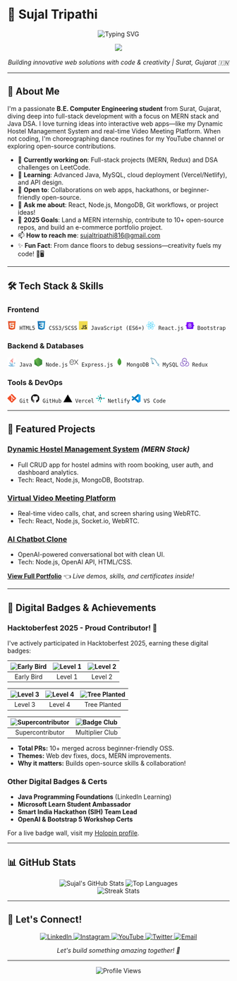 # 🚀 Sujal Tripathi

<div align="center">
  <img src="https://readme-typing-svg.herokuapp.com?font=Fira+Code&pause=1000&color=00D4FF&center=true&vCenter=true&width=435&lines=Full-Stack+Developer;MERN+Stack+Enthusiast;DSA+Problem+Solver;Tech+Enthusiast+%26+Creator" alt="Typing SVG" />
</div>

<p align="center">
  <img src="https://user-images.githubusercontent.com/127662682/233383674-0b6d9f3f-3e23-47e6-8f98-4d9a9b1e77d2.png" width="400" />
</p>

<p align="center">
  <em>Building innovative web solutions with code & creativity | Surat, Gujarat 🇮🇳</em>
</p>

---

## 📖 About Me

I'm a passionate **B.E. Computer Engineering student** from Surat, Gujarat, diving deep into full-stack development with a focus on MERN stack and Java DSA. I love turning ideas into interactive web apps—like my Dynamic Hostel Management System and real-time Video Meeting Platform. When not coding, I'm choreographing dance routines for my YouTube channel or exploring open-source contributions.

- 🔭 **Currently working on**: Full-stack projects (MERN, Redux) and DSA challenges on LeetCode.
- 🌱 **Learning**: Advanced Java, MySQL, cloud deployment (Vercel/Netlify), and API design.
- 👯 **Open to**: Collaborations on web apps, hackathons, or beginner-friendly open-source.
- 💬 **Ask me about**: React, Node.js, MongoDB, Git workflows, or project ideas!
- 🎯 **2025 Goals**: Land a MERN internship, contribute to 10+ open-source repos, and build an e-commerce portfolio project.
- 📫 **How to reach me**: sujaltripathi816@gmail.com  
- ✨ **Fun Fact**: From dance floors to debug sessions—creativity fuels my code! 💃🖥️

---

## 🛠️ Tech Stack & Skills

### Frontend
<p align="left">
  <code><img width="20" src="https://raw.githubusercontent.com/devicons/devicon/master/icons/html5/html5-original.svg"> HTML5</code>
  <code><img width="20" src="https://raw.githubusercontent.com/devicons/devicon/master/icons/css3/css3-original.svg"> CSS3/SCSS</code>
  <code><img width="20" src="https://raw.githubusercontent.com/devicons/devicon/master/icons/javascript/javascript-original.svg"> JavaScript (ES6+)</code>
  <code><img width="20" src="https://raw.githubusercontent.com/devicons/devicon/master/icons/react/react-original.svg"> React.js</code>
  <code><img width="20" src="https://raw.githubusercontent.com/devicons/devicon/master/icons/bootstrap/bootstrap-original.svg"> Bootstrap</code>
</p>

### Backend & Databases
<p align="left">
  <code><img width="20" src="https://raw.githubusercontent.com/devicons/devicon/master/icons/java/java-original.svg"> Java</code>
  <code><img width="20" src="https://raw.githubusercontent.com/devicons/devicon/master/icons/nodejs/nodejs-original.svg"> Node.js</code>
  <code><img width="20" src="https://raw.githubusercontent.com/devicons/devicon/master/icons/express/express-original.svg"> Express.js</code>
  <code><img width="20" src="https://raw.githubusercontent.com/devicons/devicon/master/icons/mongodb/mongodb-original.svg"> MongoDB</code>
  <code><img width="20" src="https://raw.githubusercontent.com/devicons/devicon/master/icons/mysql/mysql-original.svg"> MySQL</code>
  <code><img width="20" src="https://raw.githubusercontent.com/devicons/devicon/master/icons/redux/redux-original.svg"> Redux</code>
</p>

### Tools & DevOps
<p align="left">
  <code><img width="20" src="https://raw.githubusercontent.com/devicons/devicon/master/icons/git/git-original.svg"> Git</code>
  <code><img width="20" src="https://raw.githubusercontent.com/devicons/devicon/master/icons/github/github-original.svg"> GitHub</code>
  <code><img width="20" src="https://raw.githubusercontent.com/devicons/devicon/master/icons/vercel/vercel-original.svg"> Vercel</code>
  <code><img width="20" src="https://raw.githubusercontent.com/devicons/devicon/master/icons/netlify/netlify-original.svg"> Netlify</code>
  <code><img width="20" src="https://raw.githubusercontent.com/devicons/devicon/master/icons/vscode/vscode-original.svg"> VS Code</code>
</p>

---

## 🌟 Featured Projects

### [Dynamic Hostel Management System](https://github.com/SujalTripathi/hostel-management) *(MERN Stack)*
- Full CRUD app for hostel admins with room booking, user auth, and dashboard analytics.
- Tech: React, Node.js, MongoDB, Bootstrap.

### [Virtual Video Meeting Platform](https://sujalfrontend.onrender.com/)
- Real-time video calls, chat, and screen sharing using WebRTC.
- Tech: React, Node.js, Socket.io, WebRTC.

### [AI Chatbot Clone](https://ai-clone-vmd7.onrender.com/)
- OpenAI-powered conversational bot with clean UI.
- Tech: Node.js, OpenAI API, HTML/CSS.

**[View Full Portfolio](https://sujalprotfolio.netlify.app/)** 👈 *Live demos, skills, and certificates inside!*

---

## 🏅 Digital Badges & Achievements

### Hacktoberfest 2025 - Proud Contributor! 🌟  
I've actively participated in Hacktoberfest 2025, earning these digital badges:

<div align="center">

| ![Early Bird](https://assets.holopin.io/hf2025levels/lvl0-human.webp) | ![Level 1](https://assets.holopin.io/hf2025levels/lvl1-human.webp) | ![Level 2](https://assets.holopin.io/hf2025levels/lvl2-human.webp) |
|:---:|:---:|:---:|
| Early Bird | Level 1 | Level 2 |

| ![Level 3](https://assets.holopin.io/hf2025levels/lvl3-human.webp) | ![Level 4](https://assets.holopin.io/hf2025levels/lvl4-human.webp) | ![Tree Planted](https://github.com/user-attachments/assets/9b1b6db9-2cda-4b9f-8400-e1186b78d7ce) |
|:---:|:---:|:---:|
| Level 3 | Level 4 | Tree Planted |

| ![Supercontributor](https://github.com/user-attachments/assets/e120ff72-5a1e-472a-bf4f-a332bd638d03) | ![Badge Club](https://assets.holopin.io/hf2025levels/multiplier.webp) |
|:---:|:---:|
| Supercontributor | Multiplier Club |

</div>

- **Total PRs:** 10+ merged across beginner-friendly OSS.
- **Themes:** Web dev fixes, docs, MERN improvements.
- **Why it matters:** Builds open-source skills & collaboration!

### Other Digital Badges & Certs

- **Java Programming Foundations** (LinkedIn Learning)
- **Microsoft Learn Student Ambassador**
- **Smart India Hackathon (SIH) Team Lead**
- **OpenAI & Bootstrap 5 Workshop Certs**

For a live badge wall, visit my [Holopin profile](https://www.holopin.io/@sujaltripathi).

---

## 📊 GitHub Stats

<div align="center">
  <img src="https://github-readme-stats.vercel.app/api?username=SujalTripathi&show_icons=true&theme=radical&hide_border=true&include_all_commits=true&count_private=true" alt="Sujal's GitHub Stats" width="48%" />
  <img src="https://github-readme-stats.vercel.app/api/top-langs/?username=SujalTripathi&layout=compact&theme=radical&hide_border=true" alt="Top Languages" width="42%" />
</div>

<div align="center">
  <img src="https://github-readme-streak-stats.herokuapp.com/?user=SujalTripathi&theme=radical&hide_border=true" alt="Streak Stats" />
</div>

---

## 🤝 Let's Connect!

<p align="center">
  <a href="https://www.linkedin.com/in/sujaltripathi/" target="_blank">
    <img src="https://img.shields.io/badge/LinkedIn-0077B5?style=for-the-badge&logo=linkedin&logoColor=white" alt="LinkedIn" />
  </a>
  <a href="https://www.instagram.com/official_sujaltripathi/" target="_blank">
    <img src="https://img.shields.io/badge/Instagram-E4405F?style=for-the-badge&logo=instagram&logoColor=white" alt="Instagram" />
  </a>
  <a href="https://www.youtube.com/@sujaldancechannel" target="_blank">
    <img src="https://img.shields.io/badge/YouTube-FF0000?style=for-the-badge&logo=youtube&logoColor=white" alt="YouTube" />
  </a>
  <a href="https://twitter.com/sujaltripathi" target="_blank">
    <img src="https://img.shields.io/badge/Twitter-1DA1F2?style=for-the-badge&logo=twitter&logoColor=white" alt="Twitter" />
  </a>
  <a href="mailto:sujaltripathi816@gmail.com">
    <img src="https://img.shields.io/badge/Gmail-D14836?style=for-the-badge&logo=gmail&logoColor=white" alt="Email" />
  </a>
</p>

<p align="center">
  <em>Let's build something amazing together! 🚀</em>
</p>

---

<div align="center">
  <img src="https://komarev.com/ghpvc?url=https://github.com/SujalTripathi/sujaltripathi" alt="Profile Views" />
</div>

<!---
Thanks for checking out my profile! Feel free to star ⭐ this repo if you like it.
--->

